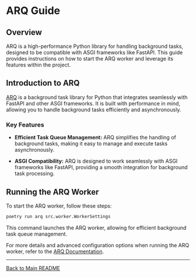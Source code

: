 # ARQ Guide

## Overview

ARQ is a high-performance Python library for handling background tasks, designed to be compatible with ASGI frameworks like FastAPI. This guide provides instructions on how to start the ARQ worker and leverage its features within the project.

## Introduction to ARQ

[ARQ](https://arq-docs.helpmanual.io/) is a background task library for Python that integrates seamlessly with FastAPI and other ASGI frameworks. It is built with performance in mind, allowing you to handle background tasks efficiently and asynchronously.

### Key Features

- **Efficient Task Queue Management:** ARQ simplifies the handling of background tasks, making it easy to manage and execute tasks asynchronously.

- **ASGI Compatibility:** ARQ is designed to work seamlessly with ASGI frameworks like FastAPI, providing a smooth integration for background task processing.

## Running the ARQ Worker

To start the ARQ worker, follow these steps:

```bash
poetry run arq src.worker.WorkerSettings
```

This command launches the ARQ worker, allowing for efficient background task queue management.

For more details and advanced configuration options when running the ARQ worker, refer to the [ARQ Documentation](https://arq-docs.helpmanual.io/).

---

[Back to Main README](../README.md)
